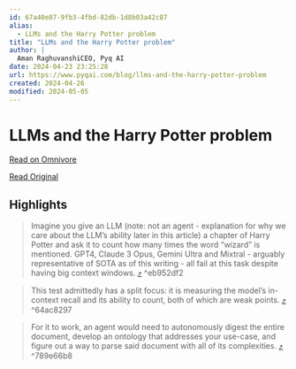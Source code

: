 ```yaml
---
id: 67a40e87-9fb3-4fbd-82db-1d8b03a42c87
alias:
  - LLMs and the Harry Potter problem
title: "LLMs and the Harry Potter problem"
author: |
  Aman RaghuvanshiCEO, Pyq AI
date: 2024-04-23 23:25:28
url: https://www.pyqai.com/blog/llms-and-the-harry-potter-problem
created: 2024-04-26
modified: 2024-05-05
---
```


# LLMs and the Harry Potter problem

[Read on Omnivore](https://omnivore.app/me/https-www-pyqai-com-blog-llms-and-the-harry-potter-problem-18f0d105d09)

[Read Original](https://www.pyqai.com/blog/llms-and-the-harry-potter-problem)

## Highlights

> Imagine you give an LLM (note: not an agent - explanation for why we care about the LLM’s ability later in this article) a chapter of Harry Potter and ask it to count how many times the word “wizard” is mentioned. GPT4, Claude 3 Opus, Gemini Ultra and Mixtral - arguably representative of SOTA as of this writing - all fail at this task despite having big context windows. [⤴️](https://omnivore.app/me/https-www-pyqai-com-blog-llms-and-the-harry-potter-problem-18f0d105d09#eb952df2-dd74-4436-8beb-74209e2baa29)  ^eb952df2

> This test admittedly has a split focus: it is measuring the model’s in-context recall and its ability to count, both of which are weak points. [⤴️](https://omnivore.app/me/https-www-pyqai-com-blog-llms-and-the-harry-potter-problem-18f0d105d09#64ac8297-179a-45c9-865d-86d0691da7bd)  ^64ac8297

> For it to work, an agent would need to autonomously digest the entire document, develop an ontology that addresses your use-case, and figure out a way to parse said document with all of its complexities. [⤴️](https://omnivore.app/me/https-www-pyqai-com-blog-llms-and-the-harry-potter-problem-18f0d105d09#789e66b8-b866-48dc-b8ea-e8e6518e689f)  ^789e66b8

